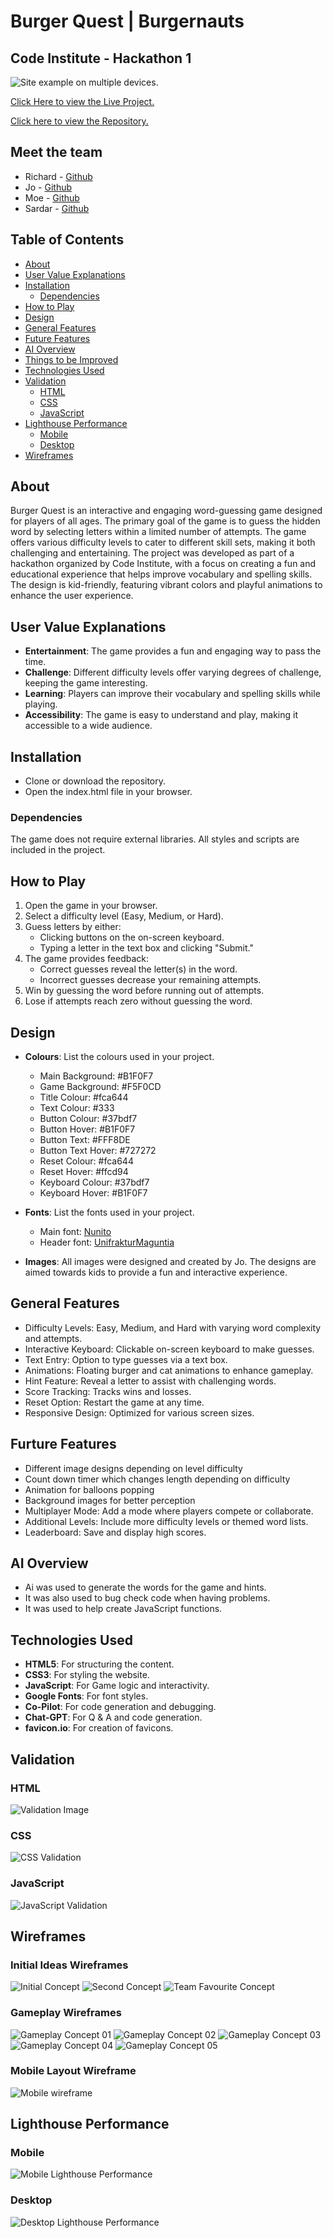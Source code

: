 # Burger Quest | Burgernauts

## Code Institute - Hackathon 1

![Site example on multiple devices.](https://i.gyazo.com/81c86b35205e4300b227e4dc3ec9b811.png)

[Click Here to view the Live Project.](https://richfletch92.github.io/Burger-Quest/)

[Click here to view the Repository.](https://github.com/Richfletch92/Burger-Quest)

## Meet the team
- Richard - [Github](https://github.com/Richfletch92)
- Jo - [Github](https://github.com/Jo-JPEG)
- Moe - [Github](https://github.com/moe-ysf)
- Sardar - [Github](https://github.com/SardarAmiri)

## Table of Contents

- [About](#about)
- [User Value Explanations](#user-value-explanations)
- [Installation](#installation)
    - [Dependencies](#dependencies)
- [How to Play](#how-to-play)
- [Design](#design)
- [General Features](#general-features)
- [Future Features](#future-features)
- [AI Overview](#ai-overview)
- [Things to be Improved](#things-to-be-improved)
- [Technologies Used](#technologies-used)
- [Validation](#validation)
    - [HTML](#html)
    - [CSS](#css)
    - [JavaScript](#javascript)
- [Lighthouse Performance](#lighthouse-performance)
    - [Mobile](#mobile)
    - [Desktop](#desktop)
- [Wireframes](#wireframes)

## About
Burger Quest is an interactive and engaging word-guessing game designed for players of all ages. The primary goal of the game is to guess the hidden word by selecting letters within a limited number of attempts. The game offers various difficulty levels to cater to different skill sets, making it both challenging and entertaining. The project was developed as part of a hackathon organized by Code Institute, with a focus on creating a fun and educational experience that helps improve vocabulary and spelling skills. The design is kid-friendly, featuring vibrant colors and playful animations to enhance the user experience.

## User Value Explanations
- **Entertainment**: The game provides a fun and engaging way to pass the time.
- **Challenge**: Different difficulty levels offer varying degrees of challenge, keeping the game interesting.
- **Learning**: Players can improve their vocabulary and spelling skills while playing.
- **Accessibility**: The game is easy to understand and play, making it accessible to a wide audience.

## Installation
- Clone or download the repository.
- Open the index.html file in your browser.
### Dependencies
The game does not require external libraries. All styles and scripts are included in the project.

## How to Play
1. Open the game in your browser.
2. Select a difficulty level (Easy, Medium, or Hard).
3. Guess letters by either:
    - Clicking buttons on the on-screen keyboard.
    - Typing a letter in the text box and clicking "Submit."
4. The game provides feedback:
    - Correct guesses reveal the letter(s) in the word.
    - Incorrect guesses decrease your remaining attempts.
5. Win by guessing the word before running out of attempts.
6. Lose if attempts reach zero without guessing the word.

## Design

- **Colours**: List the colours used in your project.
    - Main Background: #B1F0F7
    - Game Background: #F5F0CD
    - Title Colour: #fca644
    - Text Colour: #333
    - Button Colour: #37bdf7
    - Button Hover: #B1F0F7
    - Button Text: #FFF8DE
    - Button Text Hover: #727272
    - Reset Colour: #fca644
    - Reset Hover: #ffcd94
    - Keyboard Colour: #37bdf7
    - Keyboard Hover: #B1F0F7

- **Fonts**: List the fonts used in your project.
    - Main font: [Nunito](https://fonts.google.com/specimen/Nunito)
    - Header font: [UnifrakturMaguntia](https://fonts.google.com/specimen/UnifrakturMaguntia)

- **Images**: 
    All images were designed and created by Jo. The designs are aimed towards kids to provide a fun and interactive experience. 

## General Features

- Difficulty Levels: Easy, Medium, and Hard with varying word complexity and attempts.
- Interactive Keyboard: Clickable on-screen keyboard to make guesses.
- Text Entry: Option to type guesses via a text box.
- Animations: Floating burger and cat animations to enhance gameplay.
- Hint Feature: Reveal a letter to assist with challenging words.
- Score Tracking: Tracks wins and losses.
- Reset Option: Restart the game at any time.
- Responsive Design: Optimized for various screen sizes.

## Furture Features

- Different image designs depending on level difficulty 
- Count down timer which changes length depending on difficulty 
- Animation for balloons popping
- Background images for better perception 
- Multiplayer Mode: Add a mode where players compete or collaborate.
- Additional Levels: Include more difficulty levels or themed word lists.
- Leaderboard: Save and display high scores.

## AI Overview

- Ai was used to generate the words for the game and hints. 
- It was also used to bug check code when having problems.
- It was used to help create JavaScript functions.

## Technologies Used

- **HTML5**: For structuring the content.
- **CSS3**: For styling the website.
- **JavaScript**: For Game logic and interactivity.
- **Google Fonts**: For font styles.
- **Co-Pilot**: For code generation and debugging.
- **Chat-GPT**: For Q & A and code generation.
- **favicon.io**: For creation of favicons.

## Validation

### HTML

![Validation Image](assets/images/readme-images/validation-image.png)

### CSS

![CSS Validation](assets/images/readme-images/css-validation.png)

### JavaScript

![JavaScript Validation]()

## Wireframes

### Initial Ideas Wireframes

![Initial Concept](assets/images/readme/hangman01.png)
![Second Concept](assets/images/readme/hangman02.png)
![Team Favourite Concept](assets/images/readme/hangman03.png)

### Gameplay Wireframes

![Gameplay Concept 01](assets/images/readme/hangmanplay1.png)
![Gameplay Concept 02](assets/images/readme/hangmanplay2.png)
![Gameplay Concept 03](assets/images/readme/hangmanplay3.png)
![Gameplay Concept 04](assets/images/readme/hangmanplay4.png)
![Gameplay Concept 05](assets/images/readme/hangmanplay5.png)

### Mobile Layout Wireframe

![Mobile wireframe](assets/images/readme/mobilegamewireframe.png)

## Lighthouse Performance

### Mobile

![Mobile Lighthouse Performance](assets/images/readme/lighthouse_mobile.png)

### Desktop

![Desktop Lighthouse Performance](assets/images/readme/lighthouse_desktop.png)

